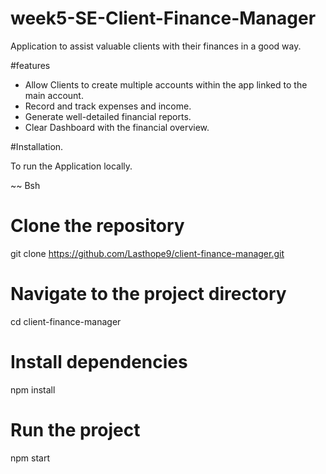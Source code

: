 # week5-SE-Client-Finance-Manager
Application to assist valuable clients with their finances in a good way.

#features
- Allow Clients to create multiple accounts within the app linked to the main account.
- Record and track expenses and income.
- Generate well-detailed financial reports.
- Clear Dashboard with the financial overview.

#Installation.

To run the Application locally.

~~ Bsh
# Clone the repository
git clone https://github.com/Lasthope9/client-finance-manager.git

# Navigate to the project directory
cd client-finance-manager

# Install dependencies
npm install

# Run the project
npm start
